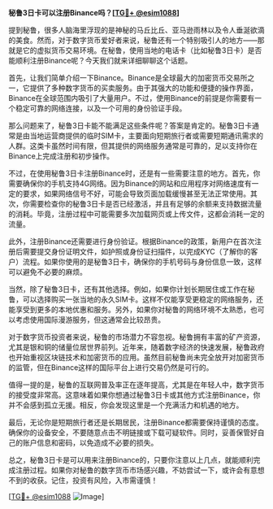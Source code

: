 **秘鲁3日卡可以注册Binance吗？[[TG💪+ @esim1088](https://t.me/s/esim1088)]**

提到秘鲁，很多人脑海里浮现的是神秘的马丘比丘、亚马逊雨林以及令人垂涎欲滴的美食。然而，对于数字货币爱好者来说，秘鲁还有一个特别吸引人的地方——那就是它的虚拟货币交易环境。在秘鲁，使用当地的电话卡（比如秘鲁3日卡）是否能顺利注册Binance呢？今天我们就来详细聊聊这个话题。

首先，让我们简单介绍一下Binance。Binance是全球最大的加密货币交易所之一，它提供了多种数字货币的买卖服务。由于其强大的功能和便捷的操作界面，Binance在全球范围内吸引了大量用户。不过，使用Binance的前提是你需要有一个稳定可靠的网络连接，以及一个可用的身份验证手段。

那么问题来了，秘鲁3日卡能不能满足这些条件呢？答案是肯定的。秘鲁3日卡通常是由当地运营商提供的临时SIM卡，主要面向短期旅行者或需要短期通讯需求的人群。这类卡虽然时间有限，但其提供的网络服务通常是可靠的，足以支持你在Binance上完成注册和初步操作。

不过，在使用秘鲁3日卡注册Binance时，还是有一些需要注意的地方。首先，你需要确保你的手机支持4G网络。因为Binance的网站和应用程序对网络速度有一定的要求，如果网络信号不好，可能会导致页面加载缓慢甚至无法正常使用。其次，你需要检查你的秘鲁3日卡是否已经激活，并且有足够的余额来支持数据流量的消耗。毕竟，注册过程中可能需要多次加载网页或上传文件，这都会消耗一定的流量。

此外，注册Binance还需要进行身份验证。根据Binance的政策，新用户在首次注册后需要提交身份证明文件，如护照或身份证扫描件，以完成KYC（了解你的客户）流程。如果你使用的是秘鲁3日卡，确保你的手机号码与身份信息一致，这样可以避免不必要的麻烦。

当然，除了秘鲁3日卡，还有其他选择。例如，如果你计划长期居住或工作在秘鲁，可以选择购买一张当地的永久SIM卡。这样不仅能享受更稳定的网络服务，还能享受到更多的本地优惠和服务。另外，如果你对秘鲁的网络环境不太熟悉，也可以考虑使用国际漫游服务，但这通常会比较昂贵。

对于数字货币投资者来说，秘鲁的市场潜力不容忽视。秘鲁拥有丰富的矿产资源，尤其是银和铜的储量位居世界前列。近年来，随着数字经济的快速发展，秘鲁政府也开始重视区块链技术和加密货币的应用。虽然目前秘鲁尚未完全放开对加密货币的监管，但在Binance这样的国际平台上进行交易仍然是可行的。

值得一提的是，秘鲁的互联网普及率正在逐年提高，尤其是在年轻人中，数字货币的接受度非常高。这意味着如果你想通过秘鲁3日卡或其他方式注册Binance，你并不会感到孤立无援。相反，你会发现这里是一个充满活力和机遇的地方。

最后，无论你是短期旅行者还是长期居民，注册Binance都需要保持谨慎的态度。确保你的设备安全，不要随意点击不明链接或下载可疑软件。同时，妥善保管好自己的账户信息和密码，以免造成不必要的损失。

总之，秘鲁3日卡是可以用来注册Binance的，只要你注意以上几点，就能顺利完成注册过程。如果你对秘鲁的数字货币市场感兴趣，不妨尝试一下，或许会有意想不到的收获。记住，投资有风险，入市需谨慎！

[[TG💪+ @esim1088](https://t.me/s/esim1088) ![Image](https://i.postimg.cc/4NQfJmqS/Snipaste-2025-05-13-00-14-12.png)]
